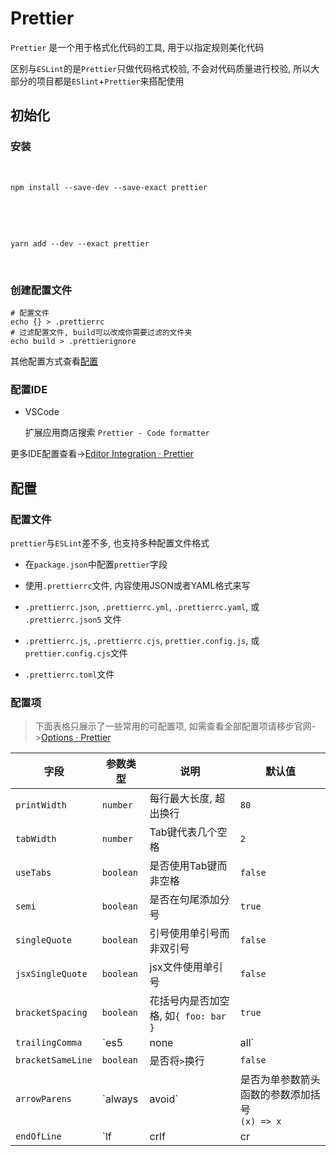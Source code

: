 # Prettier

`Prettier` 是一个用于格式化代码的工具, 用于以指定规则美化代码

区别与`ESLint`的是`Prettier`只做代码格式校验, 不会对代码质量进行校验, 所以大部分的项目都是`ESlint`+`Prettier`来搭配使用



## 初始化

### 安装

<CodeGroup>

​	<CodeGroupItem title="npm">

```shell
npm install --save-dev --save-exact prettier
```

​	</CodeGroupItem>



​	<CodeGroupItem title="yarn">

```shell
yarn add --dev --exact prettier
```

​	</CodeGroupItem>

</CodeGroup>



### 创建配置文件

```shell
# 配置文件
echo {} > .prettierrc
# 过滤配置文件, build可以改成你需要过滤的文件夹
echo build > .prettierignore
```

其他配置方式查看[配置](#配置)

### 配置IDE

+ VSCode

  扩展应用商店搜索 `Prettier - Code formatter`

更多IDE配置查看->[Editor Integration · Prettier](https://prettier.io/docs/en/editors.html)



## 配置

### 配置文件

`prettier`与`ESLint`差不多, 也支持多种配置文件格式

+ 在`package.json`中配置`prettier`字段

+ 使用`.prettierrc`文件, 内容使用JSON或者YAML格式来写
+ `.prettierrc.json`, `.prettierrc.yml`, `.prettierrc.yaml`, 或 `.prettierrc.json5` 文件
+ `.prettierrc.js`, `.prettierrc.cjs`, `prettier.config.js`, 或 `prettier.config.cjs`文件
+ `.prettierrc.toml`文件

### 配置项

> 下面表格只展示了一些常用的可配置项, 如需查看全部配置项请移步官网->[Options · Prettier](https://prettier.io/docs/en/options.html)

| 字段              | 参数类型          | 说明                                               | 默认值   |
| ----------------- | ----------------- | -------------------------------------------------- | -------- |
| `printWidth`      | `number`          | 每行最大长度, 超出换行                             | `80`     |
| `tabWidth`        | `number`          | Tab键代表几个空格                                  | `2`      |
| `useTabs`         | `boolean`         | 是否使用Tab键而非空格                              | `false`  |
| `semi`            | `boolean`         | 是否在句尾添加分号                                 | `true`   |
| `singleQuote`     | `boolean`         | 引号使用单引号而非双引号                           | `false`  |
| `jsxSingleQuote`  | `boolean`         | jsx文件使用单引号                                  | `false`  |
| `bracketSpacing`  | `boolean`         | 花括号内是否加空格, 如`{ foo: bar }`               | `true`   |
| `trailingComma`   | `es5|none|all`    | 是否在行尾跟随逗号                                 | `es5`    |
| `bracketSameLine` | `boolean`         | 是否将`>`换行                                      | `false`  |
| `arrowParens`     | `always|avoid`    | 是否为单参数箭头函数的参数添加括号<br />`(x) => x` | `always` |
| `endOfLine`       | `lf|crlf|cr|auto` | 换行符                                             | `lf`     |



